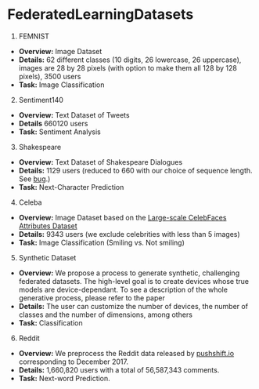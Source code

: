 # FederatedLearningDatasets

1. FEMNIST

  * **Overview:** Image Dataset
  * **Details:** 62 different classes (10 digits, 26 lowercase, 26 uppercase), images are 28 by 28 pixels (with option to make them all 128 by 128 pixels), 3500 users
  * **Task:** Image Classification

2. Sentiment140

  * **Overview:** Text Dataset of Tweets
  * **Details** 660120 users
  * **Task:** Sentiment Analysis

3. Shakespeare

  * **Overview:** Text Dataset of Shakespeare Dialogues
  * **Details:** 1129 users (reduced to 660 with our choice of sequence length. See [bug](https://github.com/TalwalkarLab/leaf/issues/19).)
  * **Task:** Next-Character Prediction

4. Celeba

  * **Overview:** Image Dataset based on the [Large-scale CelebFaces Attributes Dataset](http://mmlab.ie.cuhk.edu.hk/projects/CelebA.html)
  * **Details:** 9343 users (we exclude celebrities with less than 5 images)
  * **Task:** Image Classification (Smiling vs. Not smiling)

5. Synthetic Dataset

  * **Overview:** We propose a process to generate synthetic, challenging federated datasets. The high-level goal is to create devices whose true models are device-dependant. To see a description of the whole generative process, please refer to the paper
  * **Details:** The user can customize the number of devices, the number of classes and the number of dimensions, among others
  * **Task:** Classification

6. Reddit

  * **Overview:** We preprocess the Reddit data released by [pushshift.io](https://files.pushshift.io/reddit/) corresponding to December 2017.
  * **Details:** 1,660,820 users with a total of 56,587,343 comments. 
  * **Task:** Next-word Prediction.
